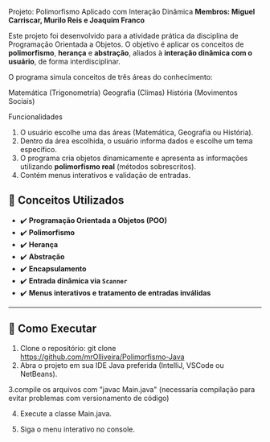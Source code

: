 Projeto: Polimorfismo Aplicado com Interação Dinâmica
**Membros: Miguel Carriscar, Murilo Reis e Joaquim Franco**

Este projeto foi desenvolvido para a atividade prática da disciplina de Programação Orientada a Objetos. O objetivo é aplicar os conceitos de **polimorfismo**, **herança** e **abstração**, aliados à **interação dinâmica com o usuário**, de forma interdisciplinar.

O programa simula conceitos de três áreas do conhecimento:

Matemática (Trigonometria)
Geografia (Climas)
História (Movimentos Sociais)


Funcionalidades

1. O usuário escolhe uma das áreas (Matemática, Geografia ou História).
2. Dentro da área escolhida, o usuário informa dados e escolhe um tema específico.
3. O programa cria objetos dinamicamente e apresenta as informações utilizando **polimorfismo real** (métodos sobrescritos).
4. Contém menus interativos e validação de entradas.


## 🧠 Conceitos Utilizados

- ✔️ **Programação Orientada a Objetos (POO)**
- ✔️ **Polimorfismo**
- ✔️ **Herança**
- ✔️ **Abstração**
- ✔️ **Encapsulamento**
- ✔️ **Entrada dinâmica via `Scanner`**
- ✔️ **Menus interativos e tratamento de entradas inválidas**

---

## 🔧 Como Executar

1. Clone o repositório:
   git clone https://github.com/mrOlliveira/Polimorfismo-Java
3. Abra o projeto em sua IDE Java preferida (IntelliJ, VSCode ou NetBeans).

3.compile os arquivos com "javac Main.java" (necessaria compilação para evitar problemas com versionamento de código)

4. Execute a classe Main.java.

5. Siga o menu interativo no console.

